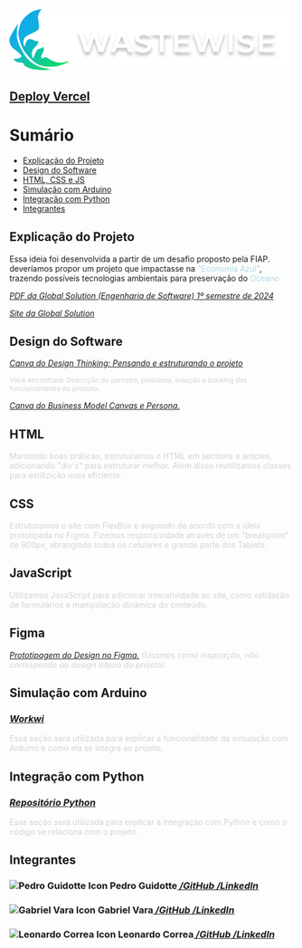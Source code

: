 ![WasteWise Logo](./assets/LogoWASTEWISE.svg)

## [Deploy Vercel](https://waste-wise-ibmn.vercel.app/)

<h1>Sumário</h1>
<ul>
<li class="nav_list_item"><a href="#explicacao_projeto">Explicação do Projeto</a></li>
<li class="nav_list_item"><a href="#design_software">Design do Software</a></li>
<li class="nav_list_item"><a href="#html_css_js">HTML, CSS e JS</a></li>
<li class="nav_list_item"><a href="#simulacao_arduino">Simulação com Arduino</a></li>
<li class="nav_list_item"><a href="#integracao_python">Integração com Python</a></li>
<li class="nav_list_item"><a href="integrantes">Integrantes</a></li>
</ul>


<section id="explicacao_projeto">
    <article>
        <h2>Explicação do Projeto</h2>
        <p>Essa ideia foi desenvolvida a partir de um desafio proposto pela FIAP. deveríamos propor um projeto que impactasse na <span style="color: lightblue;">"Economia Azul"</span>, trazendo possíveis tecnologias ambientais para preservação do <span style="color: lightblue;">Oceano</span></p>
        <p><a href="./assets/GlobalSolution.pdf" style="font-style: italic;">PDF da Global Solution (Engenharia de Software) 1º semestre de 2024</a></p>
        <p style="font-style: italic;"><a href="https://www.fiap.com.br/graduacao/global-solution">Site da Global Solution</a></p>
    </article>
</section>

<section id="design_software">
    <article>
        <h2>Design do Software</h2>
        <p><a href="https://www.canva.com/design/DAGGi25fhZI/9Kf6AW6fKVvCW5Gfqh-0WQ/edit?utm_content=DAGGi25fhZI&utm_campaign=designshare&utm_medium=link2&utm_source=sharebutton" target="_blank" style="font-style: italic;">Canva do Design Thinking: Pensando e estruturando o projeto</a></p>
        <p style="font-size: 12px; color: lightgrey;">Você encontrará: Descrição do <i class="fas fa-users"></i>parceiro, <i class="fas fa-exclamation-triangle"></i> problema, <i class="fas fa-lightbulb"></i> solução e backlog das <i class="fas fa-cogs"></i>funcionalidades do produto.</p>
        <p><a href="https://www.canva.com/design/DAGGqL7yX_0/x6OzoOTHhAMoBxRh3UZ1vA/edit?utm_content=DAGGqL7yX_0&utm_campaign=designshare&utm_medium=link2&utm_source=sharebutton" target="_blank" style="font-style: italic;">Canva do Business Model Canvas e Persona.</a></p>
    </article>
</section>

<section id="html_css_js">
    <article>
        <h2>HTML <i class="fab fa-html5"></i></h2>
        <p style="color: lightgray;">Mantendo boas práticas, estruturamos o HTML em sections e articles, adicionando "div's" para estruturar melhor. Além disso reutilizamos classes para estilizição mais eficiente.</p>
        <h2>CSS <i class="fab fa-css3"></i></h2>
        <p style="color: lightgray;">Estruturamos o site com FlexBox e seguindo de acordo com a ideia prototipada no Figma. Fizemos responsividade através de um "breakpoint" de 900px, abrangindo todos os celulares e grande parte dos Tablets.</p>
        <h2>JavaScript <i class="fab fa-js"></i></h2>
        <p style="color: lightgray;">Utilizamos JavaScript para adicionar interatividade ao site, como validação de formulários e manipulação dinâmica do conteúdo.</p>
        <h2>Figma</h2>
        <a href="https://www.figma.com/design/YmQFY7CxyoDzbxsjOHhV1e/Front-End-GS?node-id=0-1&t=8Neam0E6htJpEc1N-0"
                aria-label="Design do Figma" target="_blank"><p style="font-style: italic;">Prototipagem do Design no Figma<i class="fa-brands fa-figma"></i>.</a><span style="color: lightgray"> (Usamos como inspiração, não corresponde ao design inteiro do projeto).</p>
    </article>
</section>

<section id="simulacao_arduino">
    <article>
        <h2>Simulação com Arduino</h2>
        <h3><a href="url.workwi" target="_blank" style="font-style: italic">Workwi <i class="fab fa-workwi"></i></a></h3>
        <p style="color: lightgray">Essa seção será utilizada para explicar a funcionalidade da simulação com Arduino e como ela se integra ao projeto.</p>
    </article>
</section>

<section id="integracao_python">
    <article>
        <h2>Integração com Python</h2>
        <h3><a href="https://github.com/seu-usuario/repositorio-python" target="_blank" style="font-style: italic">Repositório Python <i class="fab fa-python"></i></a></h3>
        <p style="color: lightgray">Essa seção será utilizada para explicar a integração com Python e como o código se relaciona com o projeto.</p>
    </article>
</section>

<section id="integrantes">
    <article>
        <h2>Integrantes</h2>
                <h3><img src="https://avatars.githubusercontent.com/u/129889380?v=4" width="50px" alt="Pedro Guidotte Icon">  Pedro Guidotte<a href="https://github.com/peguidotte" target="_blank" style="font-style: italic">  /GitHub <i class="fab fa-github"></i></a>
                <a href="https://www.linkedin.com/in/pedro-guidotte/" target="_blank" style="font-style: italic">  /LinkedIn<i class="fab fa-linkedin"></i></a></h3>
                <h3><img src="https://avatars.githubusercontent.com/u/158540749?v=4)" width="50px" alt="Gabriel Vara Icon">  Gabriel Vara<a href="https://github.com/gabrielvara" target="_blank" style="font-style: italic"> 
 /GitHub <i class="fab fa-github"></i></a>
                <a href="https://www.linkedin.com/in/gabriel-vara" target="_blank" style="font-style: italic">  /LinkedIn <i class="fab fa-linkedin"></i></a></h3>
                <h3><img src="https://avatars.githubusercontent.com/u/158527393?v=4" width="50px" alt="Leonardo Correa Icon">  Leonardo Correa<a href="https://github.com/leocorreamello" target="_blank" style="font-style: italic">  /GitHub <i class="fab fa-github"></i></a>
                <a href="https://www.linkedin.com/in/leocorreamello/" target="_blank" style="font-style: italic">  /LinkedIn <i class="fab fa-linkedin"></i></a></h3>
    </article>
</section>

